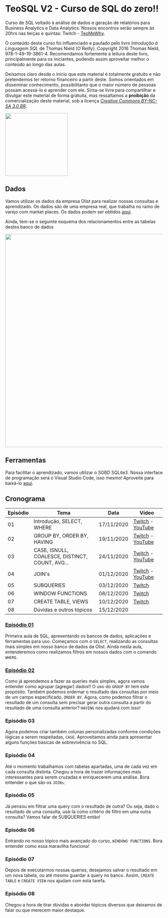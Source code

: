 # TeoSQL V2 - Curso de SQL do zero!!

Curso de SQL voltado à análise de dados e geração de relatórios para Business Analytics e Data Analytics. Nossos encontros serão sempre às 20hrs nas terças e quintas: Twitch - [TeoMeWhy](https://www.twitch.tv/teomewhy).

O conteúdo deste curso foi influenciado e pautado pelo livro _Introdução à Linguagem SQL_ de Thomas Nield (O`Reilly). Copyright 2016 Thomas Nield, 978-1-49-19-3861-4. Recomendamos fortemente a leitura deste livro, principalmente para os iniciantes, podendo assim aproveitar melhor o conteúdo ao longo das aulas.

Deixamos claro desde o início que este material é totalmente gratuíto e não pretendemos ter retorno financeiro a partir deste. Somos orientados em disseminar conhecimento, possibilitanto que o maior número de pessoas possam acessá-lo e aprender com ele. Sinta-se livre para compartilhar e divulgar este material de forma gratuíta, mas ressaltamos a **proibição** da comercialização deste material, sob a licença [_Creative Commons BY-NC-SA 3.0 BR_](https://creativecommons.org/licenses/by-nc-sa/3.0/br/).

<img src="https://mirrors.creativecommons.org/presskit/buttons/88x31/png/by-nc-sa.png" alt="" width="200">

## Dados

Vamos utilizar os dados da empresa Olist para realizar nossas consultas e aprendizado. Os dados são de uma empresa real, que trabalha no ramo de varejo com market places. Os dados podem ser obtidos [aqui](https://drive.google.com/file/d/1LLCUZ4-XDQzPoWasGQ9RlnYwPDfqcZK9/view?usp=sharing).

Ainda, tem-se o seguinte esquema dos relacionamentos entre as tabelas destes banco de dados

<img src="https://i.imgur.com/HRhd2Y0.png" alt="" width="680">

## Ferramentas

Para facilitar o aprendizado, vamos utilizar o SGBD SQLite3. Nossa interface de programação será o Visual Studio Code, isso mesmo! Aproveite para baixá-lo [aqui](https://code.visualstudio.com/).

## Cronograma

| Episódio | Tema | Data | Vídeo |
| ------- | ---- | ----| --- |
| 01 | Introdução, SELECT, WHERE | 17/11/2020 | [Twitch](https://www.twitch.tv/videos/809381040) - [YouTube](https://youtu.be/PXftBr56Tow)  |
| 02 | GROUP BY, ORDER BY, HAVING | 19/11/2020 | [Twitch](https://www.twitch.tv/videos/809378558) - [YouTube](https://youtu.be/BPwGCEsPxMI) |
| 03 | CASE, ISNULL, COALESCE, DISTINCT, COUNT, AVG... | 24/11/2020 | [Twitch](https://www.twitch.tv/videos/815153960) - [YouTube](https://youtu.be/7Ikyb5-5gOQ) |
| 04 | JOIN's | 01/12/2020 | [Twitch](https://www.twitch.tv/videos/825201589) - [YouTube](https://youtu.be/jJxC0i6OtQQ) |
| 05 | SUBQUERIES | 03/12/2020 | [Twitch](https://www.twitch.tv/videos/831007516) |
| 06 | WINDOW FUNCTIONS | 08/12/2020 | [Twitch](https://www.twitch.tv/videos/831009919) |
| 07 | CREATE TABLE, VIEWS | 10/12/2020 | [Twitch](https://www.twitch.tv/videos/833440582) |
| 08 | Dúvidas e outros tópicos | 15/12/2020 | |

### [Episódio 01](https://github.com/TeoCalvo/teoSQL-V2/blob/master/ep01/conceitos.md)

Primeira aula de SQL, apresentando os bancos de dados, aplicações e ferramentas para uso. Começamos com o ```SELECT```, realizando as consultas mais simples em nosso banco de dados da Olist. Ainda nesta aula, entenderemos como realizamos filtros em nossos dados com o comando ```WHERE```.

### [Episódio 02](https://github.com/TeoCalvo/teoSQL-V2/blob/master/ep02/conceitos.md)

Como já aprendemos a fazer as queries mais simples, agora vamos entender como agrupar (agregar) dados!! O uso do ```GROUP BY``` tem este propósito. Também podemos ordernar o resultado das consultas por meio de um campo especificado, ```ORDER BY```. Agora, como podemos filtrar o resultado de um consulta sem precisar gerar outra consulta a partir do resultado de uma consulta anterior? ```HAVING``` nos ajudará com isso!

### Episódio 03

Agora podemos criar também colunas personalizadas conforme condições lógicas a serem respeitadas, ```CASE```. Aproveitamos ainda para apresentar alguns funções básicas de sobrevivência no SQL.

### Episódio 04

Até o momento trabalhamos com tabelas apartadas, uma de cada vez em cada consulta distinta. Chegou a hora de trazer informações mais interessantes para serem cruzadas e enriquecerem uma análise. Bora entender o que são os ```JOINs```.

### Episódio 05

Já pensou em filtrar uma query com o resultado de outra? Ou seja, dado o resultado de uma consulta, usá-la como critério de filtro em uma outra consulta? Vamos falar de SUBQUERIES então!

### Episódio 06

Entrando no nosso tópico mais avançado do curso, ```WINDOWS FUNCTIONS```. Bora entender como essa maravilha funciona!

### Episódio 07

Depois de executarmos nossas queries, desejamos salvar o resultado em um nova tabela, ou até mesmo guardar a query no banco. Assim, ```CREATE TABLE``` e ```CREATE VIEW``` nos ajudam com esta tarefa.

### Episódio 08

Chegou a hora de tirar dúvidas e abordar tópicos diversos que deixamos de falar ou que merecem maior destaque.

